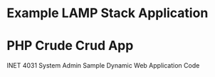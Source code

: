 # Example LAMP Stack Application
# PHP Crude Crud App
INET 4031 System Admin Sample Dynamic Web Application Code
